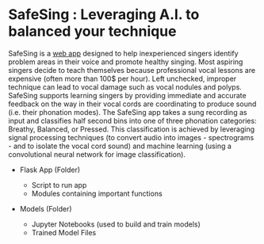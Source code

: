 # SafeSing : Leveraging A.I. to balanced your technique

SafeSing is a [web app](http://18.232.171.164/) designed to help inexperienced singers identify problem areas in their voice and promote healthy singing. Most aspiring singers decide to teach themselves because professional vocal lessons are expensive (often more than 100$ per hour). Left unchecked, improper technique can lead to vocal damage such as vocal nodules and polyps. SafeSing supports learning singers by providing immediate and accurate feedback on the way in their vocal cords are coordinating to produce sound (i.e. their phonation modes). The SafeSing app takes a sung recording as input and classifies half second bins into one of three phonation categories: Breathy, Balanced, or Pressed. This classification is achieved by leveraging signal processing techniques (to convert audio into images - spectrograms - and to isolate the vocal cord sound) and machine learning (using a convolutional neural network for image classification).

- Flask App (Folder)
	- Script to run app
	- Modules containing important functions

- Models (Folder)
	- Jupyter Notebooks (used to build and train models)
	- Trained Model Files
	
